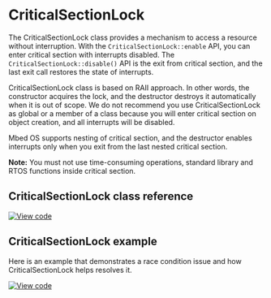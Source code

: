 # CriticalSectionLock

The CriticalSectionLock class provides a mechanism to access a resource without interruption. With the `CriticalSectionLock::enable` API, you can enter critical section with interrupts disabled. The `CriticalSectionLock::disable()` API is the exit from critical section, and the last exit call restores the state of interrupts.

CriticalSectionLock class is based on RAII approach. In other words, the constructor acquires the lock, and the destructor destroys it automatically when it is out of scope. We do not recommend you use CriticalSectionLock as global or a member of a class because you will enter critical section on object creation, and all interrupts will be disabled.

Mbed OS supports nesting of critical section, and the destructor enables interrupts only when you exit from the last nested critical section.

<span class="notes">**Note:** You must not use time-consuming operations, standard library and RTOS functions inside critical section.</span>

## CriticalSectionLock class reference

[![View code](https://www.mbed.com/embed/?type=library)](https://os.mbed.com/docs/mbed-os/v6.13/mbed-os-api-doxy/classmbed_1_1_critical_section_lock.html)

## CriticalSectionLock example

Here is an example that demonstrates a race condition issue and how CriticalSectionLock helps resolves it.

[![View code](https://www.mbed.com/embed/?url=https://github.com/ARMmbed/mbed-os-snippet-CriticalSectionLock_ex_1/tree/v6/13)](https://github.com/ARMmbed/mbed-os-snippet-CriticalSectionLock_ex_1/blobl/v6/13/main.cpp)
